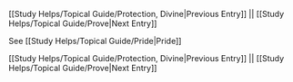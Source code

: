 [[Study Helps/Topical Guide/Protection, Divine|Previous Entry]]  ||  [[Study Helps/Topical Guide/Prove|Next Entry]]

 See [[Study Helps/Topical Guide/Pride|Pride]]

[[Study Helps/Topical Guide/Protection, Divine|Previous Entry]]  ||  [[Study Helps/Topical Guide/Prove|Next Entry]]
